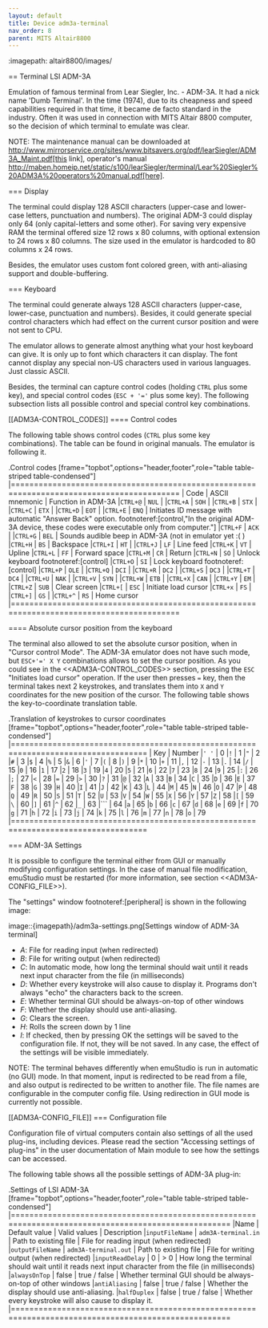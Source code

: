 ```yaml
---
layout: default
title: Device adm3a-terminal
nav_order: 8
parent: MITS Altair8800
---
```


:imagepath: altair8800/images/

== Terminal LSI ADM-3A

Emulation of famous terminal from Lear Siegler, Inc. - ADM-3A. It had a nick name 'Dumb Terminal'. In the time (1974),
due to its cheapness and speed capabilities required in that time, it became de facto standard in the industry.
Often it was used in connection with MITS Altair 8800 computer, so the decision of which terminal to emulate was clear.

NOTE: The maintenance manual can be downloaded at
      http://www.mirrorservice.org/sites/www.bitsavers.org/pdf/learSiegler/ADM3A_Maint.pdf[this link], operator's manual
      http://maben.homeip.net/static/s100/learSiegler/terminal/Lear%20Siegler%20ADM3A%20operators%20manual.pdf[here].

=== Display

The terminal could display 128 ASCII characters (upper-case and lower-case letters, punctuation and numbers). The
original ADM-3 could display only 64 (only capital-letters and some other). For saving very expensive RAM the terminal
offered size 12 rows x 80 columns, with optional extension to 24 rows x 80 columns. The size used in the emulator is
hardcoded to 80 columns x 24 rows.

Besides, the emulator uses custom font colored green, with anti-aliasing support and double-buffering.

=== Keyboard

The terminal could generate always 128 ASCII characters (upper-case, lower-case, punctuation and numbers). Besides,
it could generate special control characters which had effect on the current cursor position and were not sent to
CPU.

The emulator allows to generate almost anything what your host keyboard can give. It is only up to font which characters
it can display. The font cannot display any special non-US characters used in various languages. Just classic ASCII.

Besides, the terminal can capture control codes (holding `CTRL` plus some key), and special control codes (`ESC + '='`
plus some key). The following subsection lists all possible control and special control key combinations.

[[ADM3A-CONTROL_CODES]]
==== Control codes

The following table shows control codes (`CTRL` plus some key combinations). The table can be found in original manuals.
The emulator is following it.

.Control codes
[frame="topbot",options="header,footer",role="table table-striped table-condensed"]
|==========================================================================================
| Code     | ASCII mnemonic | Function in ADM-3A
|`CTRL+@`  | `NUL`   |
|`CTRL+A`  | `SOH`   |
|`CTRL+B`  | `STX`   |
|`CTRL+C`  | `ETX`   |
|`CTRL+D`  | `EOT`   |
|`CTRL+E`  | `ENQ`   | Initiates ID message with automatic "Answer Back" option. footnoteref:[control,"In the original
                       ADM-3A device, these codes were executable only from computer."]
|`CTRL+F`  | `ACK`   |
|`CTRL+G`  | `BEL`   | Sounds audible beep in ADM-3A (not in emulator yet :( )
|`CTRL+H`  | `BS`    | Backspace
|`CTRL+I`  | `HT`    |
|`CTRL+J`  | `LF`    | Line feed
|`CTRL+K`  | `VT`    | Upline
|`CTRL+L`  | `FF`    | Forward space
|`CTRL+M`  | `CR`    | Return
|`CTRL+N`  | `SO`    | Unlock keyboard footnoteref:[control]
|`CTRL+O`  | `SI`    | Lock keyboard footnoteref:[control]
|`CTRL+P`  | `OLE`   |
|`CTRL+Q`  | `DCI`   |
|`CTRL+R`  | `DC2`   |
|`CTRL+S`  | `DC3`   |
|`CTRL+T`  | `DC4`   |
|`CTRL+U`  | `NAK`   |
|`CTRL+V`  | `SYN`   |
|`CTRL+W`  | `ETB`   |
|`CTRL+X`  | `CAN`   |
|`CTRL+Y`  | `EM`    |
|`CTRL+Z`  | `SUB`   | Clear screen
|`CTRL+[`  | `ESC`   | Initiate load cursor
|`CTRL+x`  | `FS`    |
|`CTRL+]`  | `GS`    |
|`CTRL+^`  | `RS`    | Home cursor
|==========================================================================================

==== Absolute cursor position from the keyboard

The terminal also allowed to set the absolute cursor position, when in "Cursor control Mode". The ADM-3A emulator
does not have such mode, but `ESC+'=' X Y` combinations allows to set the cursor position. As you could see in
the <<ADM3A-CONTROL_CODES>> section, pressing the `ESC` "Initiates load cursor" operation. If the user then presses `=` key, then
the terminal takes next 2 keystrokes, and translates them into `X` and `Y` coordinates for the new position of the
cursor. The following table shows the key-to-coordinate translation table.

.Translation of keystrokes to cursor coordinates
[frame="topbot",options="header,footer",role="table table-striped table-condensed"]
|===================================================================================
| Key  | Number
|`' '` | 0
|`!`   | 1
|`"`   | 2
|`#`   | 3
|`$`   | 4
|`%`   | 5
|`&`   | 6
|`'`   | 7
|`(`   | 8
|`)`   | 9
|`*`   | 10
|`+`   | 11
|`,`   | 12
|`-`   | 13
|`.`   | 14
|`/`   | 15
|`0`   | 16
|`1`   | 17
|`2`   | 18
|`3`   | 19
|`4`   | 20
|`5`   | 21
|`6`   | 22
|`7`   | 23
|`8`   | 24
|`9`   | 25
|`:`   | 26
|`;`   | 27
|`<`   | 28
|`=`   | 29
|`>`   | 30
|`?`   | 31
|`@`   | 32
|`A`   | 33
|`B`   | 34
|`C`   | 35
|`D`   | 36
|`E`   | 37
|`F`   | 38
|`G`   | 39
|`H`   | 40
|`I`   | 41
|`J`   | 42
|`K`   | 43
|`L`   | 44
|`M`   | 45
|`N`   | 46
|`O`   | 47
|`P`   | 48
|`Q`   | 49
|`R`   | 50
|`S`   | 51
|`T`   | 52
|`U`   | 53
|`V`   | 54
|`W`   | 55
|`X`   | 56
|`Y`   | 57
|`Z`   | 58
|`[`   | 59
|`\`   | 60
|`]`   | 61
|`^`   | 62
|`_`   | 63
|```   | 64
|`a`   | 65
|`b`   | 66
|`c`   | 67
|`d`   | 68
|`e`   | 69
|`f`   | 70
|`g`   | 71
|`h`   | 72
|`i`   | 73
|`j`   | 74
|`k`   | 75
|`l`   | 76
|`m`   | 77
|`n`   | 78
|`o`   | 79
|===================================================================================

=== ADM-3A Settings

It is possible to configure the terminal either from GUI or manually modifying configuration settings. In the case
of manual file modification, emuStudio must be restarted (for more information, see section <<ADM3A-CONFIG_FILE>>).

The "settings" window footnoteref:[peripheral] is
shown in the following image:

image::{imagepath}/adm3a-settings.png[Settings window of ADM-3A terminal]

- *A*: File for reading input (when redirected)
- *B*: File for writing output (when redirected)
- *C*: In automatic mode, how long the terminal should wait until it reads next input character from the file
       (in milliseconds)
- *D*: Whether every keystroke will also cause to display it. Programs don't always "echo" the characters back
       to the screen.
- *E*: Whether terminal GUI should be always-on-top of other windows
- *F*: Whether the display should use anti-aliasing.
- *G*: Clears the screen.
- *H*: Rolls the screen down by 1 line
- *I*: If checked, then by pressing OK the settings will be saved to the configuration file. If not, they will be not
       saved. In any case, the effect of the settings will be visible immediately.

NOTE: The terminal behaves differently when emuStudio is run in automatic (no GUI) mode. In that moment, input is
      redirected to be read from a file, and also output is redirected to be written to another file. The file names are
      configurable in the computer config file. Using redirection in GUI mode is currently not possible.

[[ADM3A-CONFIG_FILE]]
=== Configuration file

Configuration file of virtual computers contain also settings of all the used plug-ins, including devices. Please
read the section "Accessing settings of plug-ins" in the user documentation of Main module to see how the settings can
be accessed.

The following table shows all the possible settings of ADM-3A plug-in:

.Settings of LSI ADM-3A
[frame="topbot",options="header,footer",role="table table-striped table-condensed"]
|=====================================================================================================
|Name              | Default value        | Valid values          | Description
|`inputFileName`   | `adm3A-terminal.in`  | Path to existing file | File for reading input (when redirected)
|`outputFileName`  | `adm3A-terminal.out` | Path to existing file | File for writing output (when redirected)
|`inputReadDelay`  | 0                    | > 0                   | How long the terminal should wait
                                                                    until it reads next input character from the file
                                                                    (in milliseconds)
|`alwaysOnTop`     | false                | true / false          | Whether terminal GUI should be always-on-top of other
                                                                    windows
|`antiAliasing`    | false                | true / false          | Whether the display should use anti-aliasing.
|`halfDuplex`      | false                | true / false          | Whether every keystroke will also cause to display
                                                                    it.
|=====================================================================================================

